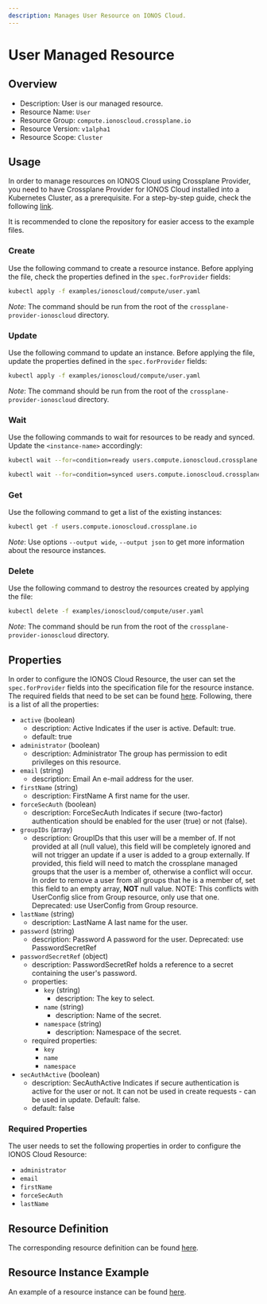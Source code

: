 ```yaml
---
description: Manages User Resource on IONOS Cloud.
---
```


# User Managed Resource

## Overview

* Description: User is our managed resource.
* Resource Name: `User`
* Resource Group: `compute.ionoscloud.crossplane.io`
* Resource Version: `v1alpha1`
* Resource Scope: `Cluster`

## Usage

In order to manage resources on IONOS Cloud using Crossplane Provider, you need to have Crossplane Provider for IONOS Cloud installed into a Kubernetes Cluster, as a prerequisite. For a step-by-step guide, check the following [link](https://github.com/ionos-cloud/crossplane-provider-ionoscloud/tree/master/examples/example.md).

It is recommended to clone the repository for easier access to the example files.

### Create

Use the following command to create a resource instance. Before applying the file, check the properties defined in the `spec.forProvider` fields:

```bash
kubectl apply -f examples/ionoscloud/compute/user.yaml
```

_Note_: The command should be run from the root of the `crossplane-provider-ionoscloud` directory.

### Update

Use the following command to update an instance. Before applying the file, update the properties defined in the `spec.forProvider` fields:

```bash
kubectl apply -f examples/ionoscloud/compute/user.yaml
```

_Note_: The command should be run from the root of the `crossplane-provider-ionoscloud` directory.

### Wait

Use the following commands to wait for resources to be ready and synced. Update the `<instance-name>` accordingly:

```bash
kubectl wait --for=condition=ready users.compute.ionoscloud.crossplane.io/<instance-name>
```

```bash
kubectl wait --for=condition=synced users.compute.ionoscloud.crossplane.io/<instance-name>
```

### Get

Use the following command to get a list of the existing instances:

```bash
kubectl get -f users.compute.ionoscloud.crossplane.io
```

_Note_: Use options `--output wide`, `--output json` to get more information about the resource instances.

### Delete

Use the following command to destroy the resources created by applying the file:

```bash
kubectl delete -f examples/ionoscloud/compute/user.yaml
```

_Note_: The command should be run from the root of the `crossplane-provider-ionoscloud` directory.

## Properties

In order to configure the IONOS Cloud Resource, the user can set the `spec.forProvider` fields into the specification file for the resource instance. The required fields that need to be set can be found [here](#required-properties). Following, there is a list of all the properties:

* `active` (boolean)
	* description: Active Indicates if the user is active. Default: true.
	* default: true
* `administrator` (boolean)
	* description: Administrator The group has permission to edit privileges on this resource.
* `email` (string)
	* description: Email An e-mail address for the user.
* `firstName` (string)
	* description: FirstName A first name for the user.
* `forceSecAuth` (boolean)
	* description: ForceSecAuth Indicates if secure (two-factor) authentication should be enabled for the user (true) or not (false).
* `groupIDs` (array)
	* description: GroupIDs that this user will be a member of. If not provided at all (null value), this field will be completely
	  ignored and will not trigger an update if a user is added to a group externally. If provided, this field will
	  need to match the crossplane managed groups that the user is a member of, otherwise a conflict will occur. In
	  order to remove a user from all groups that he is a member of, set this field to an empty array, **NOT** null value.
	  NOTE: This conflicts with UserConfig slice from Group resource, only use that one.
	  Deprecated: use UserConfig from Group resource.
* `lastName` (string)
	* description: LastName A last name for the user.
* `password` (string)
	* description: Password A password for the user.
	  Deprecated: use PasswordSecretRef
* `passwordSecretRef` (object)
	* description: PasswordSecretRef holds a reference to a secret containing the user's password.
	* properties:
		* `key` (string)
			* description: The key to select.
		* `name` (string)
			* description: Name of the secret.
		* `namespace` (string)
			* description: Namespace of the secret.
	* required properties:
		* `key`
		* `name`
		* `namespace`
* `secAuthActive` (boolean)
	* description: SecAuthActive Indicates if secure authentication is active for the user or not.
	  It can not be used in create requests - can be used in update. Default: false.
	* default: false

### Required Properties

The user needs to set the following properties in order to configure the IONOS Cloud Resource:

* `administrator`
* `email`
* `firstName`
* `forceSecAuth`
* `lastName`

## Resource Definition

The corresponding resource definition can be found [here](https://github.com/ionos-cloud/crossplane-provider-ionoscloud/tree/master/package/crds/compute.ionoscloud.crossplane.io_users.yaml).

## Resource Instance Example

An example of a resource instance can be found [here](https://github.com/ionos-cloud/crossplane-provider-ionoscloud/tree/master/examples/ionoscloud/compute/user.yaml).

